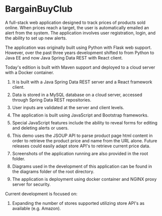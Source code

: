 # BargainBuyClub

A full-stack web application designed to track prices of products sold online. When prices reach a target, the user is
automatically emailed an alert from the system. The application involves user registration, login, and the ability to
set up new alerts.

The application was originally built using Python with Flask web support. However, over the past three years development
shifted to from Python to Java EE and now Java Spring Data REST with React client. 

Today's edition is built with Maven support and deployed to a cloud server with a Docker container.

<ol>
<li style="margin-bottom: 8px">It is built with a Java Spring Data REST server and a React framework client.</li>
<li style="margin-bottom: 8px">Data is stored in a MySQL database on a cloud server, accessed through Spring Data REST repositories.</li>
<li style="margin-bottom: 8px">User inputs are validated at the server and client levels. </li>
<li style="margin-bottom: 8px">The application is built using JavaScript and Bootstrap frameworks.</li>
<li style="margin-bottom: 8px">Special JavaScript features include the ability to reveal forms for editing and deleting alerts or users.</li>
<li style="margin-bottom: 8px">This demo uses the JSOUP API to parse product page html content in order to retrieve the product price and name from
   the URL alone. Future releases could easily adapt store API's to retrieve current price data.</li>
<li style="margin-bottom: 8px">Screenshots of the application running are also provided in the root folder.</li>
<li style="margin-bottom: 8px">Diagrams used in the development of this application can be found in the diagrams folder of the root directory.</li>
<li style="margin-bottom: 8px">The application is deployment using docker container and NGINX proxy server for security.</li>

</ol>

Current development is focused on:

<ol>
<li style="margin-bottom: 8px">Expanding the number of stores supported utilizing store API's as available (e.g. Amazon).</li>
</ol>


